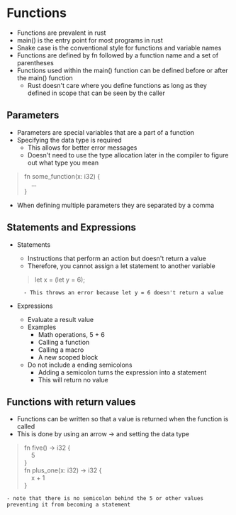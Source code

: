 # Functions
- Functions are prevalent in rust
- main() is the entry point for most programs in rust
- Snake case is the conventional style for functions and variable names
- Functions are defined by fn followed by a function name and a set of parentheses
- Functions used within the main() function can be defined before or after the main() function
    - Rust doesn't care where you define functions as long as they defined in scope that can be seen by the caller
## Parameters
- Parameters are special variables that are a part of a function
- Specifying the data type is required
    - This allows for better error messages
    - Doesn't need to use the type allocation later in the compiler to figure out what type you mean
> fn some_function(x: i32) {  
> &nbsp;&nbsp;&nbsp;&nbsp;...  
>}

- When defining multiple parameters they are separated by a comma

## Statements and Expressions
- Statements 
    - Instructions that perform an action but doesn't return a value
    - Therefore, you cannot assign a let statement to another variable
    > let x = (let y = 6);
        
        - This throws an error because let y = 6 doesn't return a value
- Expressions
    - Evaluate a result value
    - Examples
        - Math operations, 5 + 6
        - Calling a function
        - Calling a macro
        - A new scoped block 
    - Do not include a ending semicolons
        - Adding a semicolon turns the expression into a statement
        - This will return no value

## Functions with return values
- Functions can be written so that a value is returned when the function is called
- This is done by using an arrow -> and setting the data type
> fn five() -> i32 {  
>&nbsp;&nbsp;&nbsp;&nbsp;5  
>}  
>fn plus_one(x: i32) -> i32 {  
>&nbsp;&nbsp;&nbsp;&nbsp;x + 1  
>}

    - note that there is no semicolon behind the 5 or other values preventing it from becoming a statement